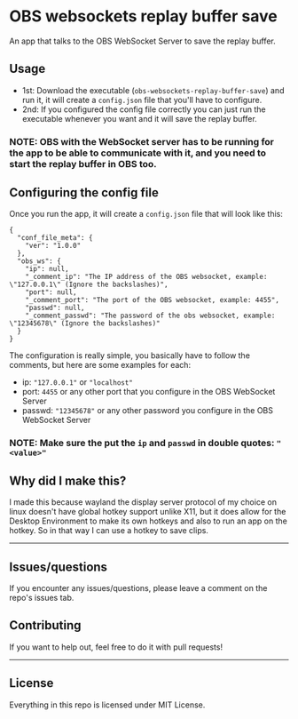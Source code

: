 # OBS websockets replay buffer save
An app that talks to the OBS WebSocket Server to save the replay buffer.

## Usage
- 1st: Download the executable (```obs-websockets-replay-buffer-save```) and run it, it will create a ```config.json``` file that you'll have to configure.
- 2nd: If you configured the config file correctly you can just run the executable whenever you want and it will save the replay buffer.
### NOTE: OBS with the WebSocket server has to be running for the app to be able to communicate with it, and you need to start the replay buffer in OBS too.


## Configuring the config file
Once you run the app, it will create a ```config.json``` file that will look like this:
```
{
  "conf_file_meta": {
    "ver": "1.0.0"
  },
  "obs_ws": {
    "ip": null,
    "_comment_ip": "The IP address of the OBS websocket, example: \"127.0.0.1\" (Ignore the backslashes)",
    "port": null,
    "_comment_port": "The port of the OBS websocket, example: 4455",
    "passwd": null,
    "_comment_passwd": "The password of the obs websocket, example: \"12345678\" (Ignore the backslashes)"
  }
}
```
The configuration is really simple, you basically have to follow the comments, but here are some examples for each:
 - ip: ```"127.0.0.1"``` or ```"localhost"```
 - port: ```4455``` or any other port that you configure in the OBS WebSocket Server
 - passwd: ```"12345678"``` or any other password you configure in the OBS WebSocket Server

 ### NOTE: Make sure the put the ```ip``` and ```passwd``` in double quotes: ```"<value>"```

## Why did I make this?
I made this because wayland the display server protocol of my choice on linux doesn't have global hotkey support unlike X11, but it does allow for the Desktop Environment to make its own hotkeys and also to run an app on the hotkey. So in that way I can use a hotkey to save clips.

---
## Issues/questions
If you encounter any issues/questions, please leave a comment on the repo's issues tab.

## Contributing

 If you want to help out, feel free to do it with pull requests!

---

## License

 Everything in this repo is licensed under MIT License.
